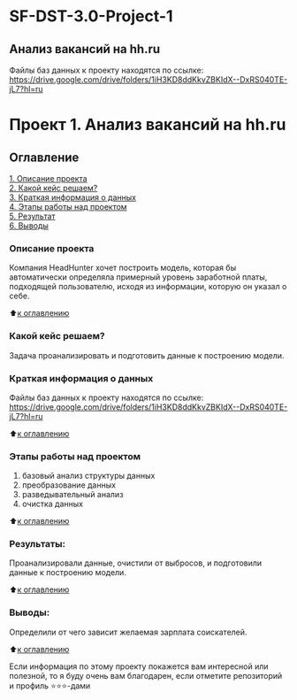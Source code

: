 # SF-DST-3.0-Project-1
## Анализ вакансий на hh.ru
Файлы баз данных к проекту находятся по ссылке: https://drive.google.com/drive/folders/1iH3KD8ddKkvZBKIdX--DxRS040TE-jL7?hl=ru
# Проект 1. Анализ вакансий на hh.ru

## Оглавление  
[1. Описание проекта](https://github.com/GureevRoman/SF-DST-3.0-Project-1/edit/main/README.md#Описание-проекта)  
[2. Какой кейс решаем?](https://github.com/GureevRoman/SF-DST-3.0-Project-1/edit/main/README.md#Какой-кейс-решаем)  
[3. Краткая информация о данных](https://github.com/GureevRoman/SF-DST-3.0-Project-1/edit/main/README.md#Краткая-информация-о-данных)  
[4. Этапы работы над проектом](https://github.com/GureevRoman/SF-DST-3.0-Project-1/edit/main/README.md#Этапы-работы-над-проектом)  
[5. Результат](https://github.com/GureevRoman/SF-DST-3.0-Project-1/edit/main/README.md#Результат)    
[6. Выводы](https://github.com/GureevRoman/SF-DST-3.0-Project-1/edit/main/README.md#Выводы) 

### Описание проекта    
Компания HeadHunter хочет построить модель, которая бы автоматически определяла примерный уровень заработной платы, подходящей пользователю, исходя из информации, которую он указал о себе.

:arrow_up:[к оглавлению](_)


### Какой кейс решаем?    
Задача проанализировать и подготовить данные к построению модели.


### Краткая информация о данных
Файлы баз данных к проекту находятся по ссылке: https://drive.google.com/drive/folders/1iH3KD8ddKkvZBKIdX--DxRS040TE-jL7?hl=ru
  
:arrow_up:[к оглавлению](https://github.com/GureevRoman/SF-DST-3.0-Project-1/edit/main/README.md#Оглавление)


### Этапы работы над проектом  
1. базовый анализ структуры данных
2. преобразование данных
3. разведывательный анализ
4. очистка данных

:arrow_up:[к оглавлению](https://github.com/GureevRoman/SF-DST-3.0-Project-1/edit/main/README.md#Оглавление)


### Результаты:  
Проанализировали данные, очистили от выбросов, и подготовили данные к построению модели.

:arrow_up:[к оглавлению](https://github.com/GureevRoman/SF-DST-3.0-Project-1/edit/main/README.md#Оглавление)


### Выводы:  
Определили от чего зависит желаемая зарплата соискателей.

:arrow_up:[к оглавлению](https://github.com/GureevRoman/SF-DST-3.0-Project-1/edit/main/README.md#Оглавление)


Если информация по этому проекту покажется вам интересной или полезной, то я буду очень вам благодарен, если отметите репозиторий и профиль ⭐️⭐️⭐️-дами
